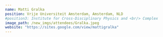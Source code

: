 ```yaml
---
name: Matti Gralka
position: Vrije Universiteit Amsterdam, Amsterdam, NLD
#position3: Institute for Cross-Disciplinary Physics and <br/> Complex Systems
image_path: /new_imgs/attendees/Gralka.jpeg
website: "https://sites.google.com/view/mattigralka"
---
```

